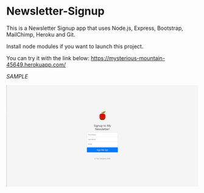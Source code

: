 # Newsletter-Signup

This is a Newsletter Signup app that uses Node.js, Express, Bootstrap, MailChimp, Heroku and Git.

Install node modules if you want to launch this project.

You can try it with the link below:
https://mysterious-mountain-45649.herokuapp.com/

*SAMPLE*


![Image of Yaktocat](https://github.com/taroserigano/Newsletter-Signup/blob/master/public/images/sample.jpg)
